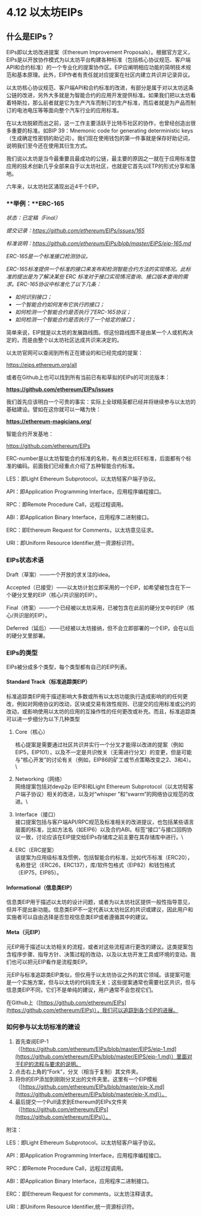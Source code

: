 # 4.12 以太坊EIPs

## 什么是EIPs？

EIPs即以太坊改进提案（Ethereum Improvement Proposals）。根据官方定义，EIPs是以开放协作模式为以太坊平台构建各种标准（包括核心协议规范、客户端API和合约标准）的一个专业化的提案协作区。EIP应阐明相应功能的简明技术规范和基本原理。此外，EIP作者有责任就对应提案在社区内建立共识并记录异议。

以太坊核心协议规范、客户端API和合约标准的改进，有部分是属于对以太坊这条公链的改进，另外大多就是为智能合约的应用开发提供标准。如果我们把以太坊看着特斯拉，那么前者就是它为生产汽车而制订的生产标准，而后者就是为产品而制订的电池电压等等面向整个汽车行业的应用标准。

在以太坊脱颖而出之前，这一工作主要活跃于比特币社区的协作，也曾经创造出很多重要的标准。如BIP 39：Mnemonic code for generating deterministic keys（生成确定性密钥的助记词）。我们现在使用钱包的第一件事就是保存好助记词，说明我们至今还在使用其衍生方式。

我们说以太坊是当今最重要且最成功的公链，最主要的原因之一就在于应用标准暨应用的技术创新几乎全部来自于以太坊社区，也就是它首先以ETP的形式分享和落地。

六年来，以太坊社区涌现出近4千个EIP。

### \*\*举例：\*\*ERC-165

_状态：已定稿（Final）_

_提交记录：https://github.com/ethereum/EIPs/issues/165_

_标准说明：https://github.com/ethereum/EIPs/blob/master/EIPS/eip-165.md_

_ERC-165是一个标准接口检测协议。_

_ERC-165标准提供一个标准的接口来发布和检测智能合约方法的实现情况。此标准的提出是为了解决某些 ERC 标准对于接口实现情况查询、接口版本查询的需求。ERC-165协议中标准化了以下几条：_

* _如何识别接口；_
* _一个智能合约如何发布它执行的接口；_
* _如何检测一个智能合约是否执行了ERC-165协议；_
* _如何检测一个智能合约是否执行了一个给定的接口；_

简单来说，EIP就是以太坊的发展路线图。但这份路线图不是由某一个人或机构决定的，而是由整个以太坊社区达成共识来决定的。

以太坊官网可以查阅到所有正在建设的和已经完成的提案：

https://eips.ethereum.org/all

或者在Github上也可以找到所有当前已有和草拟的EIPs的可浏览版本：

**https://github.com/ethereum/EIPs/issues**

我们首先应该明白一个可贵的事实：实际上全球精英都已经并将继续参与以太坊的基础建设。譬如在这你就可以一睹为快：

**https://ethereum-magicians.org/**

智能合约开发基地：

https://github.com/ethereum/EIPs

ERC-number是以太坊智能合约标准的名称，有点类比IEEE标准，后面都有个标准的编码。前面我们已经重点介绍了五种智能合约标准。

LES：即Light Ethereum Subprotocol，以太坊轻客户端子协议。

API：即Application Programming Interface，应用程序编程接口。

RPC：即Remote Procedure Call，远程过程调用。

ABI：即Application Binary Interface，应用程序二进制接口。

ERC：即Ethereum Request for Comments，以太坊意见征求。

URI：即Uniform Resource Identifier,统一资源标识符。

### EIPs状态术语

Draft（草案）——一个开放的求关注的idea。

Accepted（已接受）——以太坊计划立即采用的一个EIP，如希望被包含在下一个硬分叉里的EIP（核心/共识层的EIP）。

Final（终案）——一个已经被以太坊采用，已被包含在此前的硬分叉中的EIP（核心/共识层的EIP）。

Deferred（延后）——已经被以太坊接纳，但不会立即部署的一个EIP。会在以后的硬分叉里部署。

### EIPs的类型

EIPs被分成多个类型，每个类型都有自己的EIP列表。

#### Standard Track（标准追踪类EIP）

标准追踪类EIP用于描述影响大多数或所有以太坊功能执行造成影响的的任何更改，例如对网络协议的改动，区块或交易有效性规则、已提交的应用标准或公约的改动，或影响使用以太坊的应用的互操作性的任何更改或补充。而且，标准追踪类可以进一步细分为以下几种类型

1.  Core（核心）

    核心提案是需要通过社区共识并实行一个分叉才能得以改进的提案（例如EIP5，EIP101），以及不一定是共识攸关（无需进行分叉）的变更，但是可能与“核心开发”的讨论有关（例如，EIP86的矿工或节点策略改变之2、3和4）。\\
2. Networking（网络）\
   网络提案包括对devp2p (EIP8)和Light Ethereum Subprotocol（以太坊轻客户端子协议）相关的改进，以及对“whisper ”和“swarm”的网络协议规范的改进。\\
3. Interface（接口）\
   接口提案包括与客户端API/RPC规范及标准相关的改进提议，也包括某些语言层面的标准，比如方法名（如EIP6）以及合约ABI。标签“接口”与接口回购协议一致，讨论应该在EIP提交给EIPs存储库之前主要在其存储库中进行。\\
4. ERC（ERC提案）\
   该提案为应用级标准及惯例，包括智能合约标准，比如代币标准（ERC20），名称登记（ERC26，ERC137），库/软件包格式（EIP82）和钱包格式（EIP75，EIP85）。

#### Informational（信息类EIP）

信息类EIP用于描述以太坊的设计问题，或者为以太坊社区提供一般性指导意见，但并不提出新功能。信息类EIP不一定代表以太坊社区的共识或建议，因此用户和实施者可以自由选择是否忽视信息类EIP或者遵循其中的建议。

#### Meta（元EIP）

元EIP用于描述以太坊相关的流程，或者对这些流程进行更改的建议。这类提案包含程序步骤、指导方针、决策过程的改动，以及以太坊开发工具或环境的变动。我们也可以把元EIP看作是流程类EIP。

元EIP与标准追踪类EIP类似，但仅用于以太坊协议之外的其它领域。该提案可能是一个实施方案，但与以太坊的代码库无关；这些提案通常也需要社区共识，但与信息类EIP不同，它们不是单纯的建议，用户通常不会忽视它们。

在Github上（[https://github.com/ethereum/EIPs](https://github.com/ethereum/EIPs)），我们可以追踪到各个EIP的进展。

### 如何参与以太坊标准的建设

1. 首先查阅EIP-1（[https://github.com/ethereum/EIPs/blob/master/EIPS/eip-1.md](https://github.com/ethereum/EIPs/blob/master/EIPS/eip-1.md)）里面对于EIP的流程与要求的说明。
2. 点击右上角的“Fork”，分叉（相当于复制）其文件夹。
3. 将你的EIP添加到刚刚分叉出的文件夹里。这里有一个EIP模板（[https://github.com/ethereum/EIPs/blob/master/eip-X.md](https://github.com/ethereum/EIPs/blob/master/eip-X.md)）。
4. 最后提交一个Pull请求到Ethereum的EIPs文件夹（[https://github.com/ethereum/EIPs](https://github.com/ethereum/EIPs)）。

附注：

LES：即Light Ethereum Subprotocol，以太坊轻客户端子协议。

API：即Application Programming Interface，应用程序编程接口。

RPC：即Remote Procedure Call，远程过程调用。

ABI：即Application Binary Interface，应用程序二进制接口。

ERC：即Ethereum Request for comments，以太坊注释请求。

URI：即Uniform Resource Identifier,统一资源标识符。
